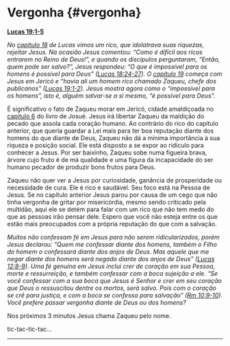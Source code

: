 # Vergonha {#vergonha}

[**Lucas 19:1-5**](http://bibliaonline.com.br/acf/lc/19/1-5)

_No_ [_capítulo 18_](http://bibliaonline.com.br/acf/lc/18) _de Lucas vimos um rico, que idolatrava suas riquezas, rejeitar Jesus. Na ocasião Jesus comentou: “Como é difícil aos ricos entrarem no Reino de Deus!”, e quando os discípulos perguntaram, “Então, quem pode ser salvo?”, Jesus respondeu: “O que é impossível para os homens é possível para Deus” (_[_Lucas 18:24-27_](http://bibliaonline.com.br/acf/lc/18/24-27)_). O_ [_capítulo 19_](http://bibliaonline.com.br/acf/lc/19) _começa com Jesus em Jericó e “havia ali um homem rico chamado Zaqueu, chefe dos publicanos” (_[_Lucas 19:1-2_](http://bibliaonline.com.br/acf/lc/19/1-2)_). Jesus mostra agora como o “impossível para os homens”, isto é, alguém salvar-se a si mesmo, “é possível para Deus”._

É significativo o fato de Zaqueu morar em Jericó, cidade amaldiçoada no [capítulo 6](http://bibliaonline.com.br/acf/js/6) do livro de Josué. Jesus irá libertar Zaqueu da maldição do pecado que assola cada coração humano. Ao contrário do rico do capítulo anterior, que queria guardar a Lei mais para ter boa reputação diante dos homens do que diante de Deus, Zaqueu não dá a mínima importância à sua riqueza e posição social. Ele está disposto a se expor ao ridículo para conhecer a Jesus. Por ser baixinho, Zaqueu sobe numa figueira brava, árvore cujo fruto é de má qualidade e uma figura da incapacidade do ser humano pecador de produzir bons frutos para Deus.

Zaqueu não quer ver a Jesus por curiosidade, ganância de prosperidade ou necessidade de cura. Ele é rico e saudável. Seu foco está na Pessoa de Jesus. Se no capítulo anterior Jesus parou por causa de um cego que não tinha vergonha de gritar por misericórdia, mesmo sendo criticado pela multidão, aqui ele se detém para falar com um rico que não tem medo do que as pessoas irão pensar dele. Espero que você não esteja entre os que estão mais preocupados com a própria reputação do que com a salvação.

_Muitos não confessam fé em Jesus para não serem ridicularizados, porém Jesus declarou: “Quem me confessar diante dos homens, também o Filho do homem o confessará diante dos anjos de Deus. Mas aquele que me negar diante dos homens será negado diante dos anjos de Deus” (_[_Lucas 12:8-9_](http://bibliaonline.com.br/acf/lc/12/8-9)_). Uma fé genuína em Jesus inclui crer de coração em sua Pessoa, morte e ressurreição, e também confessar com a boca sujeição a ele. “Se você confessar com a sua boca que Jesus é Senhor e crer em seu coração que Deus o ressuscitou dentre os mortos, será salvo. Pois com o coração se crê_ _para justiça, e com a boca se confessa para salvação” (_[_Rm 10:9-10_](http://bibliaonline.com.br/acf/rm/10/9-10)_). Você prefere passar vergonha diante de Deus ou dos homens?_

Nos próximos 3 minutos Jesus chama Zaqueu pelo nome.

tic-tac-tic-tac...

*****